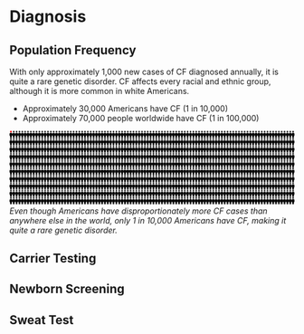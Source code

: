 # Diagnosis

## Population Frequency

With only approximately 1,000 new cases of CF diagnosed annually, it is quite a rare genetic disorder. CF affects every racial and ethnic group, although it is more common in white Americans. 
*   Approximately 30,000 Americans have CF (1 in 10,000)
*   Approximately 70,000 people worldwide have CF (1 in 100,000)

![Population Frequency Infographic](img/frequency.png)
_Even though Americans have disproportionately more CF cases than anywhere else in the world, only 1 in 10,000 Americans have CF, making it quite a rare genetic disorder._

## Carrier Testing

## Newborn Screening

## Sweat Test
